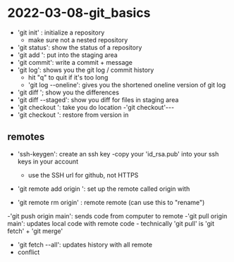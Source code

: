 # 2022-03-08-git_basics

- 'git init' : initialize a repository
	- make sure not a nested repository
- 'git status': show the status of a repository
- 'git add <FILE>': put <FILE> into the staging area
- 'git commit': write a commit + message
- 'git log': shows you the git log / commit history
	- hit "q" to quit if it's too long
	- 'git log --oneline': gives you the shortened oneline version of git log
- 'git diff <HASH> <FILE>'; show you the differences
- 'git diff --staged': show you diff for files in staging area
-  'git checkout <HASH>': take you do <HASH> location
	-'git checkout'---
- 'git checkout <HASH> <FILE>': restore <FILE> from version in <HASH>

## remotes

- 'ssh-keygen': create an ssh key
	-copy your 'id_rsa.pub' into your ssh keys in your account
	- use the SSH url for github, not HTTPS
	
- 'git remote add origin <URL>': set up the remote called origin with <URL>
- 'git remote rm origin' : remote remote (can use this to "rename")

-'git push origin main': sends code from computer to remote
-'git pull origin main': updates local code with remote code
	- technically 'git pull' is 'git fetch' + 'git merge'
- 'git fetch --all': updates history with all remote
- conflict
	
